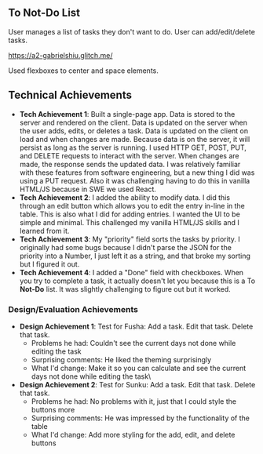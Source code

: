 ## To Not-Do List
User manages a list of tasks they don't want to do. User can add/edit/delete tasks.

https://a2-gabrielshiu.glitch.me/

Used flexboxes to center and space elements.

## Technical Achievements
- **Tech Achievement 1**: Built a single-page app. Data is stored to the server and rendered on the client. Data is updated on the server when the user adds, edits, or deletes a task. Data is updated on the client on load and when changes are made. Because data is on the server, it will persist as long as the server is running. I used HTTP GET, POST, PUT, and DELETE requests to interact with the server. When changes are made, the response sends the updated data. I was relatively familiar with these features from software engineering, but a new thing I did was using a PUT request. Also it was challenging having to do this in vanilla HTML/JS because in SWE we used React.
- **Tech Achievement 2**: I added the ability to modify data. I did this through an edit button which allows you to edit the entry in-line in the table. This is also what I did for adding entries. I wanted the UI to be simple and minimal. This challenged my vanilla HTML/JS skills and I learned from it.
- **Tech Achievement 3**: My "priority" field sorts the tasks by priority. I originally had some bugs because I didn't parse the JSON for the priority into a Number, I just left it as a string, and that broke my sorting but I figured it out.
- **Tech Achievement 4**: I added a "Done" field with checkboxes. When you try to complete a task, it actually doesn't let you because this is a To **Not-Do** list. It was slightly challenging to figure out but it worked.

### Design/Evaluation Achievements
- **Design Achievement 1**: Test for Fusha: Add a task. Edit that task. Delete that task.
  - Problems he had: Couldn't see the current days not done while editing the task
  - Surprising comments: He liked the theming surprisingly
  - What I'd change: Make it so you can calculate and see the current days not done while editing the task\
- **Design Achievement 2**: Test for Sunku: Add a task. Edit that task. Delete that task.
  - Problems he had: No problems with it, just that I could style the buttons more
  - Surprising comments: He was impressed by the functionality of the table
  - What I'd change: Add more styling for the add, edit, and delete buttons
